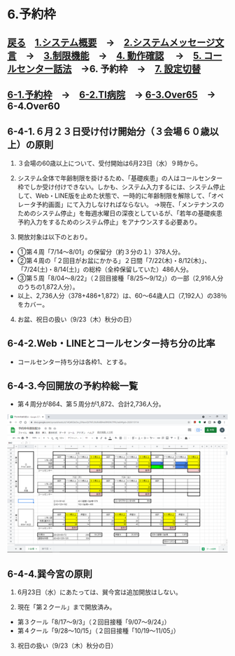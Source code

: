 # 6.予約枠  
## [戻る](https://github.com/78tch/VaccineYoyaku)　[1.システム概要](https://github.com/78tch/VaccineYoyaku/blob/main/1About/1-1About.md)　→　[2.システムメッセージ文言](https://github.com/78tch/VaccineYoyaku/blob/main/2SystemMessage/2-0Messages.md)　→　[3.制限機能](https://github.com/78tch/VaccineYoyaku/blob/main/3Limit/3-1Limit.md)　→　[4. 動作確認](https://github.com/78tch/VaccineYoyaku/blob/main/4Check/4-1Check.md) 　→　[5. コールセンター話法](https://github.com/78tch/VaccineYoyaku/blob/main/5Callcenter/5-1Callcenter.md)　→6. 予約枠　→　[7. 設定切替](https://github.com/78tch/VaccineYoyaku/blob/main/7Operation/7-1Operation.md)  
## [6-1.予約枠](https://github.com/78tch/VaccineYoyaku/blob/main/6Timetable/6-1Timetable.md)　→　[6-2.TI病院](https://github.com/78tch/VaccineYoyaku/blob/main/6Timetable/6-2TIHP.md)　→ [6-3.Over65](https://github.com/78tch/VaccineYoyaku/blob/main/6Timetable/6-4Over60.md)　→　6-4.Over60  

## 6-4-1.６月２３日受け付け開始分（３会場６０歳以上）の原則  
1. ３会場の60歳以上について、受付開始は6月23日（水）９時から。  

2. システム全体で年齢制限を掛けるため、「基礎疾患」の人はコールセンター枠でしか受け付けできない。しかも、システム入力するには、システム停止して、Web・LINE版を止めた状態で、一時的に年齢制限を解除して、「オペレータ予約画面」にて入力しなければならない。
→現在、「メンテナンスのためのシステム停止」を毎週水曜日の深夜としているが、「若年の基礎疾患予約入力をするためのシステム停止」をアナウンスする必要あり。

3. 開放対象は以下のとおり。
* ①第４周「7/14〜8/01」の保留分（約３分の１）378人分。  
* ②第４周の「２回目がお盆にかかる」２日間「7/22(木)・8/12(木)」、「7/24(土)・8/14(土)」の総枠（全枠保留していた）486人分。  
* ③第５周「8/04〜8/22」（２回目接種「8/25〜9/12」）の一部（2,916人分のうちの1,872人分）。
* 以上、2,736人分（378+486+1,872）は、60～64歳人口（7,192人）の38％をカバー。

4. お盆、祝日の扱い（9/23（木）秋分の日）

## 6-4-2.Web・LINEとコールセンター持ち分の比率
* コールセンター持ち分は各枠1、とする。

## 6-4-3.今回開放の予約枠総一覧
* 第４周分が864、第５周分が1,872、合計2,736人分。

<img src="data\20210623\Center1.png" alt="image">  


## 6-4-4.巽今宮の原則
1. 6月23日（水）にあたっては、巽今宮は追加開放はしない。

2. 現在「第２クール」まで開放済み。
* 第３クール「8/17～9/3」（２回目接種「9/07〜9/24」）
* 第４クール「9/28～10/15」（２回目接種「10/19〜11/05」）

3. 祝日の扱い（9/23（木）秋分の日）

